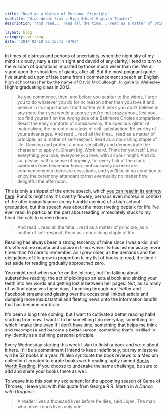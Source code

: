 ```yaml
---

title: "Read as a Matter of Personal Principle"
subtitle: "Wise Words from a High School English Teacher"
description: "And read... read all the time... read as a matter of principle, as a matter of self-respect. Read as a nourishing staple of life."

layout: blog
category: writing
date: "2014-03-18 22:15:41 -0700"
---
```


In times of distress and periods of uncertainty, when the night sky of my mind is cloudy, nary a star in sight and devoid of any clarity, I tend to turn to the wisdom of quotations imparted by those much wiser than me. We all stand upon the shoulders of giants, after all. But the most poignant quote I've stumbled upon of late came from a commencement speech an English high school teacher by the name of David McCullough Jr. gave to Wellesley High's graduating class in 2012.

> As you commence, then, and before you scatter to the winds, I urge you to do whatever you do for no reason other than you love it and believe in its importance. Don't bother with work you don't believe in any more than you would a spouse you're not crazy about, lest you too find yourself on the wrong side of a Baltimore Orioles comparison. Resist the easy comforts of complacency, the specious glitter of materialism, the narcotic paralysis of self-satisfaction. Be worthy of your advantages. And read... read all the time... read as a matter of principle, as a matter of self-respect. Read as a nourishing staple of life. Develop and protect a moral sensibility and demonstrate the character to apply it. Dream big. Work hard. Think for yourself. Love everything you love, everyone you love, with all your might. And do so, please, with a sense of urgency, for every tick of the clock subtracts from fewer and fewer; and as surely as there are commencements there are cessations, and you'll be in no condition to enjoy the ceremony attendant to that eventuality no matter how delightful the afternoon.

This is only a snippet of the entire speech, which [you can read in its entirety here](http://www.boston.com/yourtown/news/wellesley/2012/06/youre_not_special_teacher_tell.html). Pundits might say it's overtly flowery, perhaps even moreso in context of the utter insignificance (in my humble opinion) of a high school graduation, but this speech was about the most riveting peptalk for life I've ever read. In particular, the part about reading immediately stuck to my head like cats to screen doors.

> And read... read all the time... read as a matter of principle, as a matter of self-respect. Read as a nourishing staple of life.

Reading has always been a strong tendency of mine since I was a kid, and it's offered me respite and solace in times when life has led me astray more times than I'd care to remember. As I grew older, as the demands and the obligations of life grew in proportion to my list of books to read, the time I set aside for reading gradually approached zero.

You might read when you're on the Internet, but I'm talking about substantive reading, the act of picking up an actual book and sinking your teeth into her words and getting lost in between her pages. Not, as so many of us find ourselves these days, thumbing through our Twitter and Facebook streams and glazing over the occasional linkbait article and dumping more insubstantial and fleeting news onto the information landfill that has become our brain.

It's been a long time coming, but I want to cultivate a better reading habit starting from now. I want it to be something I do everyday, something for which I make time even if I don't have time, something that helps me think and recompose and become a better person, something that's instilled in my identity as a defining personal principle.

Every Wednesday starting this week I plan to finish a book and write about it here. It'll be a commitment I intend to keep indefinitely, but my milestone will be 52 books in a year. I'll also syndicate the book reviews to a Medium collection I created to curate books worth reading, aptly named [Books Worth Reading](https://medium.com/books-worth-reading). If you choose to undertake the same challenge, be sure to add and share your books there as well.

To weave into this post my excitement for the upcoming season of Game of Thrones, I leave you with this quote from George R.R. Martin in *A Dance with Dragons*:

> A reader lives a thousand lives before he dies, said Jojen. The man who never reads lives only one.
